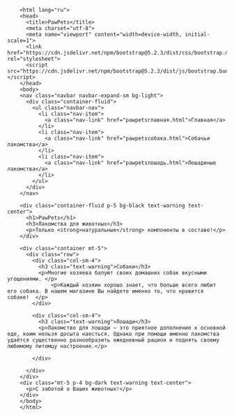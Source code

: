 <!DOCTYPE html>
        <html lang="ru">
        <head>
          <title>PawPets</title>
          <meta charset="utf-8">
          <meta name="viewport" content="width=device-width, initial-scale=1">
          <link href="https://cdn.jsdelivr.net/npm/bootstrap@5.2.3/dist/css/bootstrap.min.css" rel="stylesheet">
          <script src="https://cdn.jsdelivr.net/npm/bootstrap@5.2.3/dist/js/bootstrap.bundle.min.js"></script>
        </head>
        <body>
        <nav class="navbar navbar-expand-sm bg-light">
          <div class="container-fluid">
            <ul class="navbar-nav">
              <li class="nav-item">
                <a class="nav-link" href="pawpetsглавная.html">Главная</a>
              </li>
              <li class="nav-item">
                <a class="nav-link" href="pawpetsсобака.html">Собачьи лакомства</a>
              </li>
              <li class="nav-item">
                <a class="nav-link" href="pawpetsлошадь.html">Лошадиные лакомства</a>
              </li>
            </ul>
          </div>
        </nav>
        
        <div class="container-fluid p-5 bg-black text-warning text-center">
          <h1>PawPets</h1>
          <h3>Лакомства для животных</h3> 
          <p>Только <strong>натуральные</strong> компоненты в составе!</p>
        </div>
          
        <div class="container mt-5">
          <div class="row">
            <div class="col-sm-4">
              <h3 class="text-warning">Собаки</h3>
              <p>Многие хозяева балуют своих домашних собак вкусными угощениями. </p>
                  <p>Каждый хозяин хорошо знает, что больше всего любит его собака. В нашем магазине Вы найдете именно то, что нравится собаке!  </p>
            </div>
            
            <div class="col-sm-4">
              <h3 class="text-warning">Лошади</h3>
              <p>Лакомство для лошади — это приятное дополнение к основной еде, коим нельзя досыта наесться. Однако при помощи именно лакомства удаётся существенно разнообразить ежедневный рацион и поднять своему любимому питомцу настроение.</p>
           
            </div>
            
          </div>
        </div>
        <div class="mt-5 p-4 bg-dark text-warning text-center">
          <p>С заботой о Ваших животных!</p>
        </div>
        </body>
        </html>
        
 
</html>
